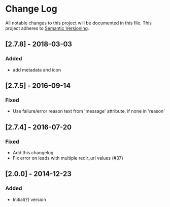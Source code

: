 # Change Log
All notable changes to this project will be documented in this file.
This project adheres to [Semantic Versioning](http://semver.org/).

## [2.7.8] - 2018-03-03
### Added
- add metadata and icon

## [2.7.5] - 2016-09-14
### Fixed
- Use failure/error reason text from 'message' attribute, if none in 'reason'

## [2.7.4] - 2016-07-20
### Fixed
- Add this changelog
- Fix error on leads with multiple redir_url values (#37)

## [2.0.0] - 2014-12-23
### Added
- Initial(?) version
